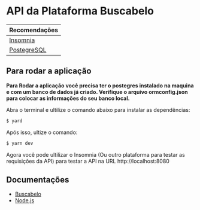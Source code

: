 # API da Plataforma Buscabelo

| Recomendações |
| ---------- |
| [Insomnia](https://insomnia.rest/) |
| [PostegreSQL](https://www.postgresql.org/) |

## Para rodar a aplicação

**Para Rodar a aplicação você precisa ter o postegres instalado na maquina e com um banco de dados já criado. Verifique o arquivo ormconfig.json para colocar as informações do seu banco local.**

Abra o terminal e ultilize o comando abaixo para instalar as dependências:

```sh
$ yard
```

Após isso, ultize o comando:

```sh
$ yarn dev
```

 Agora você pode ultilizar o Insomnia (Ou outro plataforma para testar as requisições da API) para testar a API na URL http://localhost:8080

 ## Documentações

 - [Buscabelo](https://gitlab.devops.ifrn.edu.br/tads.cnat/pdsdistribuido/2021.1/buscabelo/buscabelo-general)
 - [Node.js](https://nodejs.org/en/docs/)
